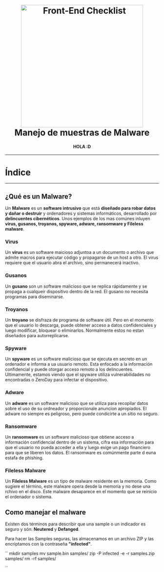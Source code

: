 <h1 align="center">
<br>
  <img src="https://user-images.githubusercontent.com/37409883/177935743-1a022842-9b69-44c0-90af-65d354b09cff.png" alt="Front-End Checklist" width="400">
  <br>
  Manejo de muestras de Malware
  <br>
</h1>

<h4 align="center">HOLA :D</h4>

---

# Índice


---

## ¿Qué es un Malware?

Un **Malware** es un **software intrusivo** que está **diseñado para robar datos y dañar o destruir** y  ordenadores y sistemas informáticos, desarrollado por **delincuentes cibernéticos**. Unos ejemplos de los mas comúnes inluyen **virus, gusanos, troyanos, spyware, adware, ransomware y Fileless malware**.

### Virus

Un **virus** es un software maicioso adjuntoa a un documento o archivo que admite macros para ejecutar código y propagarse de un host a otro. El virus requiere que el usuario abra el archivo, sino permanecerá inactivo.

### Gusanos

Un **gusano** son un software malicioso que se replica rápidamente y se propaga a cualqueir dispositivo dentro de la red. El gusano no necesita programas para diseminarse.

### Troyanos

Un **troyano** se disfraza de programa de software útil. Pero en el momento que el usuario lo descarga, puede obtener acceso a datos confidenciales y luego modificar, bloquear o eliminarlos. Normalmente estos no estan diseñados para autorreplicarse.

### Spyware

Un **spyware** es un software malicioso que se ejecuta en secreto en un ordenador e informa a ua usuario remoto. Esta enfocado a la información confidencial y puede otorgar acceso remoto a los delincuentes. Ultimamente, estamos viendo que el spyware utiliza vulnerabilidades no encontradas o ZeroDay para infectar el dispositivo.

### Adware

Un **adware** es un software malicioso que se utiliza para recopilar datos sobre el uso de su ordneador y proporcionale anuncion apropiados. El adware no siempre es peligroso, pero puede condicirte a un sitio no seguro.

### Ransomware

Un **ransomware** es un software malicioso que obtiene acceso a información confidencial dentro de un sistema, cifra esa información para que el usuario no pueda acceder a ella y luego exige un pago financiero para que se liberen los datos. El ransomware es comúnmente parte d euna estafa de phishing.

### Fileless Malware

Un **Fileless Malware** es un tipo de malware residente en la memoria. Como sugiere el término, este malware opera desde la memoria y no dese una rchivo en el disco. Este malware desaparece en el momento que se reinicio el ordenador o sistema.

## Como manejar el malware

Existen dos términos para describir que una sample o un indicador es seguro y són: **Neutered** y **Defanged**.

Para hacer las Samples seguras, las almacenamos en un archivo ZIP y las encriptamos con la contraseña **"infected"**.

``
mkdir samples
mv sample.bin samples/
zip -P infected -e -r samples.zip samples/
rm -rf samples/

``
